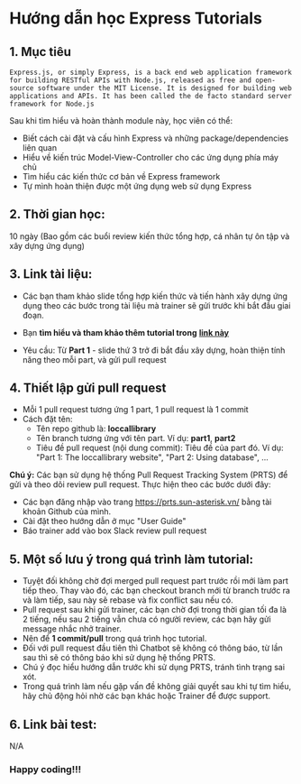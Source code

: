 # Hướng dẫn học Express Tutorials

## 1. Mục tiêu
```
Express.js, or simply Express, is a back end web application framework for building RESTful APIs with Node.js, released as free and open-source software under the MIT License. It is designed for building web applications and APIs. It has been called the de facto standard server framework for Node.js
```
Sau khi tìm hiểu và hoàn thành module này, học viên có thể:
  - Biết cách cài đặt và cấu hình Express và những package/dependencies liên quan
  - Hiểu về kiến ​​trúc Model-View-Controller cho các ứng dụng phía máy chủ
  - Tìm hiểu các kiến thức cơ bản về Express framework
  - Tự mình hoàn thiện được một ứng dụng web sử dụng Express

## 2. Thời gian học:
10 ngày (Bao gồm các buổi review kiến thức tổng hợp, cá nhân tự ôn tập và xây dựng ứng dụng)

## 3. Link tài liệu:
  - Các bạn tham khảo slide tổng hợp kiến thức và tiến hành xây dựng ứng dụng theo các bước trong tài liệu mà trainer sẽ gửi trước khi bắt đầu giai đoạn.

  - Bạn **tìm hiểu và tham khảo thêm tutorial trong** [**link này**](https://developer.mozilla.org/en-US/docs/Learn/Server-side/Express_Nodejs)

  - Yêu cầu: Từ **Part 1** - slide thứ 3 trở đi bắt đầu xây dựng, hoàn thiện tính năng theo mỗi part, và gửi pull request

## 4. Thiết lập gửi pull request
- Mỗi 1 pull request tương ứng 1 part, 1 pull request là 1 commit
- Cách đặt tên:
  + Tên repo github là: **loccallibrary**
  + Tên branch tương ứng với tên part. Ví dụ: **part1**, **part2**
  + Tiêu đề pull request (nội dung commit): Tiêu đề của part đó.
    Ví dụ: "Part 1: The loccallibrary website", "Part 2: Using database", ...

**Chú ý:**
Các bạn sử dụng hệ thống Pull Request Tracking System (PRTS) để gửi và theo dõi review pull request. Thực hiện theo các bước dưới đây:
- Các bạn đăng nhập vào trang https://prts.sun-asterisk.vn/ bằng tài khoản Github của mình.
- Cài đặt theo hướng dẫn ở mục "User Guide"
- Báo trainer add vào box Slack review pull request

## 5. Một số lưu ý trong quá trình làm tutorial:
- Tuyệt đối không chờ đợi merged pull request part trước rồi mới làm part tiếp theo. Thay vào đó, các bạn checkout branch mới từ branch trước ra và làm tiếp, sau này sẽ rebase và fix conflict sau nếu có.
- Pull request sau khi gửi trainer, các bạn chờ đợi trong thời gian tối đa là 2 tiếng, nếu sau 2 tiếng vẫn chưa có người review, các bạn hãy gửi message nhắc nhở trainer.
- Nên để **1 commit/pull** trong quá trình học tutorial.
- Đối với pull request đầu tiên thì Chatbot sẽ không có thông báo, từ lần sau thì sẽ có thông báo khi sử dụng hệ thống PRTS.
- Chú ý đọc hiểu hướng dẫn trước khi sử dụng PRTS, tránh tình trạng sai xót.
- Trong quá trình làm nếu gặp vấn đề không giải quyết sau khi tự tìm hiểu, hãy chủ động hỏi nhờ các bạn khác hoặc Trainer để được support.

## 6. Link bài test:
N/A

### Happy coding!!!
